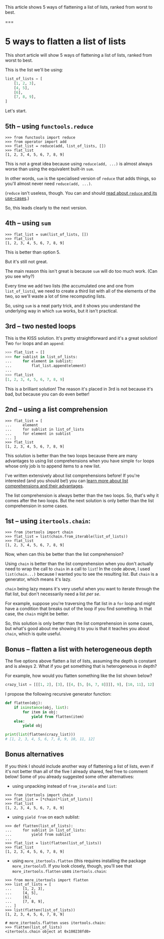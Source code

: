 This article shows 5 ways of flattening a list of lists, ranked from worst to best.

===


# 5 ways to flatten a list of lists

This short article will show 5 ways of flattening a list of lists, ranked from worst to best.

This is the list we'll be using:

```py
list_of_lists = [
    [1, 2, 3],
    [4, 5],
    [6],
    [7, 8, 9],
]
```

Let's start.


## 5th – using `functools.reduce`

```pycon
>>> from functools import reduce
>>> from operator import add
>>> flat_list = reduce(add, list_of_lists, [])
>>> flat_list
[1, 2, 3, 4, 5, 6, 7, 8, 9]
```

This is not a great idea because using `reduce(add, ...)` is almost always worse than using the equivalent built-in `sum`.

In other words, `sum` is the specialised version of `reduce` that adds things, so you'll almost never need `reduce(add, ...)`.

(`reduce` isn't useless, though. You can and should [read about `reduce` and its use-cases](/blog/pydonts/the-power-of-reduce).)

So, this leads clearly to the next version.


## 4th – using `sum`

```pycon
>>> flat_list = sum(list_of_lists, [])
>>> flat_list
[1, 2, 3, 4, 5, 6, 7, 8, 9]
```

This is better than option 5.

But it's still not great.

The main reason this isn't great is because `sum` will do too much work.
(Can you see why?)

Every time we add two lists (the accumulated one and one from `list_of_lists`), we need to create a third list with all of the elements of the two, so we'll waste a lot of time recomputing lists.

So, using `sum` is a neat party trick, and it shows you understand the underlying way in which `sum` works, but it isn't practical.


## 3rd – two nested loops

This is the KISS solution.
It's pretty straightforward and it's a great solution!
Two `for` loops and an `append`:

```py
>>> flat_list = []
>>> for sublist in list_of_lists:
...     for element in sublist:
...         flat_list.append(element)
...
>>> flat_list
[1, 2, 3, 4, 5, 6, 7, 8, 9]
```

This is a brilliant solution!
The reason it's placed in 3rd is not because it's bad, but because you can do even better!


## 2nd – using a list comprehension

```pycon
>>> flat_list = [
...     element
...     for sublist in list_of_lists
...     for element in sublist
... ]
>>> flat_list
[1, 2, 3, 4, 5, 6, 7, 8, 9]
```

This solution is better than the two loops because there are many advantages to using list comprehensions when you have simple `for` loops whose only job is to append items to a new list.

I've written extensively about list comprehensions before!
If you're interested (and you should be!) you can [learn more about list comprehensions and their advantages](/blog/pydonts/list-comprehensions-101).

The list comprehension is always better than the two loops.
So, that's why it comes after the two loops.
But the next solution is only better than the list comprehension in some cases.


## 1st – using `itertools.chain`:

```pycon
>>> from itertools import chain
>>> flat_list = list(chain.from_iterable(list_of_lists))
>>> flat_list
[1, 2, 3, 4, 5, 6, 7, 8, 9]
```

Now, when can this be better than the list comprehension?

Using `chain` is better than the list comprehension when you don't actually need to wrap the call to `chain` in a call to `list`!
In the code above, I used `list(chain...)` because I wanted you to see the resulting list.
But `chain` is a generator, which means it's lazy.

`chain` being lazy means it's very useful when you want to iterate through the flat list, but don't necessarily need a list _per se_.

For example, suppose you're traversing the flat list in a `for` loop and might have a condition that breaks out of the loop if you find something.
In that case, the `chain` might be better.

So, this solution is only better than the list comprehension in some cases, but what's good about me showing it to you is that it teaches you about `chain`, which is quite useful.


## Bonus – flatten a list with heterogeneous depth

The five options above flatten a list of lists, assuming the depth is constant and is always 2.
What if you get something that is heterogeneous in depth?

For example, how would you flatten something like the list shown below?

```py
crazy_list = [[[1, 2], [3], [[4, [5, [6, 7, 8]]]], 9], [10, 11], 12]
```

I propose the following recursive generator function:

```py
def flatten(obj):
    if isinstance(obj, list):
        for item in obj:
            yield from flatten(item)
    else:
        yield obj

print(list(flatten(crazy_list)))
# [1, 2, 3, 4, 5, 6, 7, 8, 9, 10, 11, 12]
```


## Bonus alternatives

If you think I should include another way of flattening a list of lists, even if it's not better than all of the five I already shared, feel free to comment below!
Some of you already suggested some other alternatives:

 - using unpacking instead of `from_iterable` and `list`:

```pycon
>>> from itertools import chain
>>> flat_list = [*chain(*list_of_lists)]
>>> flat_list
[1, 2, 3, 4, 5, 6, 7, 8, 9]
```

 - using `yield from` on each sublist:

```pycon
>>> def flatten(list_of_lists):
...     for sublist in list_of_lists:
...         yield from sublist
... 
>>> flat_list = list(flatten(list_of_lists))
>>> flat_list
[1, 2, 3, 4, 5, 6, 7, 8, 9]
```

 - using `more_itertools.flatten` (this requires installing the package `more_itertools`!).
 If you look closely, though, you'll see that `more_itertools.flatten` uses `itertools.chain`:

```pycon
>>> from more_itertools import flatten
>>> list_of_lists = [
...     [1, 2, 3],
...     [4, 5],
...     [6],
...     [7, 8, 9],
... ]
>>> list(flatten(list_of_lists))
[1, 2, 3, 4, 5, 6, 7, 8, 9]

# more_itertools.flatten uses itertools.chain:
>>> flatten(list_of_lists)
<itertools.chain object at 0x100238fd0>
```

